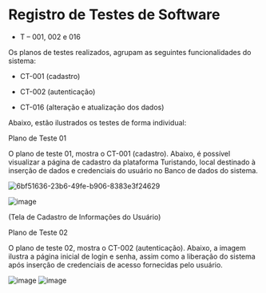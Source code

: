# Registro de Testes de Software

- T – 001, 002 e 016 

Os planos de testes realizados, agrupam as seguintes funcionalidades do sistema: 

- CT-001 (cadastro) 

- CT-002 (autenticação)  

- CT-016 (alteração e atualização dos dados) 

Abaixo, estão ilustrados os testes de forma individual:

Plano de Teste 01 

O plano de teste 01, mostra o CT-001 (cadastro). Abaixo, é possível visualizar a página de cadastro da plataforma Turistando, local destinado à inserção de dados e credenciais do usuário no Banco de dados do sistema. 

![6bf51636-23b6-49fe-b906-8383e3f24629](https://user-images.githubusercontent.com/102244252/236699535-8c3aa343-f8b7-4836-ad47-5d88eb12ee95.jpeg)

![image](https://user-images.githubusercontent.com/102244252/236699598-b1d43006-e46e-4075-a8d7-f513d8d5885d.png)

(Tela de Cadastro de Informações do Usuário) 

Plano de Teste 02 

O plano de teste 02, mostra o CT-002 (autenticação). Abaixo, a imagem ilustra a página inicial de login e senha, assim como a liberação do sistema após inserção de credenciais de acesso fornecidas pelo usuário.  

![image](https://user-images.githubusercontent.com/102244252/236699637-84ea0219-3028-41b0-a5dc-b31c6bbd3bc6.png)
![image](https://user-images.githubusercontent.com/102244252/236699648-18deab23-1b98-4281-a2d3-16068fc847cc.png)




